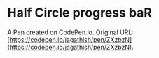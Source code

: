 # Half Circle progress baR

A Pen created on CodePen.io. Original URL: [https://codepen.io/jagathish/pen/ZXzbzN](https://codepen.io/jagathish/pen/ZXzbzN).


